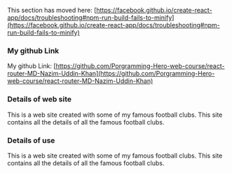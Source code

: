 

This section has moved here: [https://facebook.github.io/create-react-app/docs/troubleshooting#npm-run-build-fails-to-minify](https://facebook.github.io/create-react-app/docs/troubleshooting#npm-run-build-fails-to-minify)


### My github Link

My github Link: [https://github.com/Porgramming-Hero-web-course/react-router-MD-Nazim-Uddin-Khan](https://github.com/Porgramming-Hero-web-course/react-router-MD-Nazim-Uddin-Khan)

### Details of web site

This is a web site created with some of my famous football clubs. This site contains all the details of all the famous football clubs.

### Details of use

This is a web site created with some of my famous football clubs. This site contains all the details of all the famous football clubs.